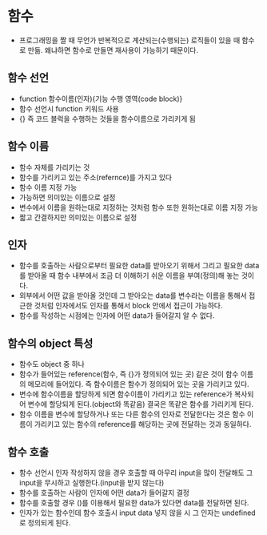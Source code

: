 # 함수

-   프로그래밍을 짤 때 무언가 반복적으로 계산되는(수행되는) 로직들이 있을 때 함수로 만듦. 왜냐하면 함수로 만들면 재사용이 가능하기 때문이다.

## 함수 선언

-   function 함수이름(인자){기능 수행 영역(code block)}
-   함수 선언시 function 키워드 사용
-   {} 즉 코드 블럭을 수행하는 것들을 함수이름으로 가리키게 됨

## 함수 이름

-   함수 자체를 가리키는 것
-   함수를 가리키고 있는 주소(refernce)를 가지고 있다
-   함수 이름 지정 가능
-   가능하면 의미있는 이름으로 설정
-   변수에서 이름을 원하는대로 지정하는 것처럼 함수 또한 원하는대로 이름 지정 가능
-   짧고 간결하지만 의미있는 이름으로 설정

## 인자

-   함수를 호출하는 사람으로부터 필요한 data를 받아오기 위해서 그리고 필요한 data를 받아올 때 함수 내부에서 조금 더 이해하기 쉬운 이름을 부여(정의)해 놓는 것이다.
-   외부에서 어떤 값을 받아올 것인데 그 받아오는 data를 변수라는 이름을 통해서 접근한 것처럼 인자에서도 인자를 통해서 block 안에서 접근이 가능하다.
-   함수를 작성하는 시점에는 인자에 어떤 data가 들어갈지 알 수 없다.

## 함수의 object 특성

-   함수도 object 중 하나
-   함수가 들어있는 reference(함수, 즉 {}가 정의되어 있는 곳) 같은 것이 함수 이름의 메모리에 들어있다. 즉 함수이름은 함수가 정의되어 있는 곳을 가리키고 있다.
-   변수에 함수이름을 할당하게 되면 함수이름이 가리키고 있는 reference가 복사되어 변수에 할당되게 된다.(object와 똑같음) 결국은 똑같은 함수를 가리키게 된다.
-   함수 이름을 변수에 할당하거나 또는 다른 함수의 인자로 전달한다는 것은 함수 이름이 가리키고 있는 함수의 reference를 해당하는 곳에 전달하는 것과 동일하다.

## 함수 호출

-   함수 선언시 인자 작성하지 않을 경우 호출할 때 아무리 input을 많이 전달해도 그 input을 무시하고 실행한다.(input을 받지 않는다)
-   함수를 호출하는 사람이 인자에 어떤 data가 들어갈지 결정
-   함수를 호출할 경우 ()를 이용해서 필요한 data가 있다면 data를 전달하면 된다.
-   인자가 있는 함수인데 함수 호출시 input data 넣지 않을 시 그 인자는 undefined로 정의되게 된다.

